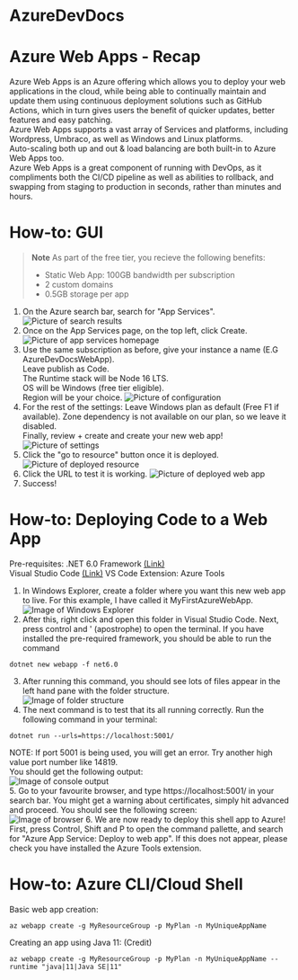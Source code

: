 # AzureDevDocs
# Azure Web Apps - Recap
Azure Web Apps is an Azure offering which allows you to deploy your web applications in the cloud, while being able to continually maintain and update them using continuous deployment solutions such as GitHub Actions, which in turn gives users the benefit of quicker updates, better features and easy patching.  
Azure Web Apps supports a vast array of Services and platforms, including Wordpress, Umbraco, as well as Windows and Linux platforms.  
Auto-scaling both up and out & load balancing are both built-in to Azure Web Apps too.  
Azure Web Apps is a great component of running with DevOps, as it compliments both the CI/CD pipeline as well as abilities to rollback, and swapping from staging to production in seconds, rather than minutes and hours.

# How-to: GUI
> **Note**
> As part of the free tier, you recieve the following benefits:
> - Static Web App: 100GB bandwidth per subscription
> - 2 custom domains
> - 0.5GB storage per app
1. On the Azure search bar, search for "App Services".
![Picture of search results](images/Step1.png)
2. Once on the App Services page, on the top left, click Create.
![Picture of app services homepage](images/Step2.png)
3. Use the same subscription as before, give your instance a name (E.G AzureDevDocsWebApp).  
Leave publish as Code.  
The Runtime stack will be Node 16 LTS.  
OS will be Windows (free tier eligible).  
Region will be your choice.
![Picture of configuration](images/Step3.png)
4. For the rest of the settings:
Leave Windows plan as default (Free F1 if available).
Zone dependency is not available on our plan, so we leave it disabled.  
Finally, review + create and create your new web app!
![Picture of settings](images/Step4.png)
5. Click the "go to resource" button once it is deployed.
![Picture of deployed resource](images/Step5.png)
6. Click the URL to test it is working.
![Picture of deployed web app](images/Step6.png)
7. Success!
# How-to: Deploying Code to a Web App
Pre-requisites: .NET 6.0 Framework [(Link)](https://dotnet.microsoft.com/en-us/download/dotnet/6.0)  
Visual Studio Code [(Link)](https://code.visualstudio.com/) 
VS Code Extension: Azure Tools 
1. In Windows Explorer, create a folder where you want this new web app to live. For this example, I have called it MyFirstAzureWebApp.  
![Image of Windows Explorer](images/part2step1.png)
2. After this, right click and open this folder in Visual Studio Code. Next, press control and ' (apostrophe) to open the terminal. If you have installed the pre-required framework, you should be able to run the command  
```shell 
dotnet new webapp -f net6.0
```
3. After running this command, you should see lots of files appear in the left hand pane with the folder structure.  
![Image of folder structure](images/part2step3.png)
4. The next command is to test that its all running correctly. Run the following command in your terminal:  
```shell
dotnet run --urls=https://localhost:5001/
```
NOTE: If port 5001 is being used, you will get an error. Try another high value port number like 14819.  
You should get the following output:  
![Image of console output](images/part2step4.png)  
5. Go to your favourite browser, and type https://localhost:5001/ in your search bar. You might get a warning about certificates, simply hit advanced and proceed. You should see the following screen:  
![Image of browser](images/part2step5.png)
6. We are now ready to deploy this shell app to Azure! First, press Control, Shift and P to open the command pallette, and search for "Azure App Service: Deploy to web app". If this does not appear, please check you have installed the Azure Tools extension.
# How-to: Azure CLI/Cloud Shell
Basic web app creation:
```shell
az webapp create -g MyResourceGroup -p MyPlan -n MyUniqueAppName
```
Creating an app using Java 11: (Credit)
```shell
az webapp create -g MyResourceGroup -p MyPlan -n MyUniqueAppName --runtime "java|11|Java SE|11"
```
